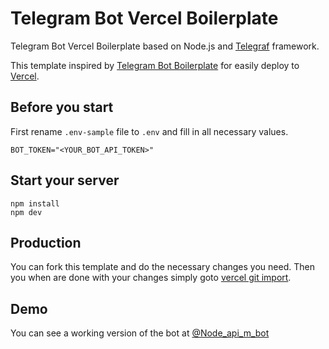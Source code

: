 # Telegram Bot Vercel Boilerplate

Telegram Bot Vercel Boilerplate based on Node.js and [Telegraf](https://github.com/telegraf/telegraf) framework.

This template inspired by [Telegram Bot Boilerplate](https://github.com/yakovlevyuri/telegram-bot-boilerplate) for easily deploy to [Vercel](https://vercel.com).

## Before you start

First rename `.env-sample` file to `.env` and fill in all necessary values.

```
BOT_TOKEN="<YOUR_BOT_API_TOKEN>"
```

## Start your server

```
npm install
npm dev
```

## Production

You can fork this template and do the necessary changes you need. Then you when are done with your changes simply goto [vercel git import](https://vercel.com/import/git).

## Demo

You can see a working version of the bot at [@Node_api_m_bot](https://t.me/Node_api_m_bot)
